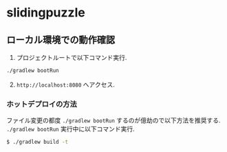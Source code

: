 # slidingpuzzle

## ローカル環境での動作確認
1. プロジェクトルートで以下コマンド実行.
```sh
./gradlew bootRun
```

2. `http://localhost:8080` へアクセス.

### ホットデプロイの方法
ファイル変更の都度 `./gradlew bootRun` するのが億劫ので以下方法を推奨する.
`./gradlew bootRun` 実行中に以下コマンド実行.

```sh
$ ./gradlew build -t
```
